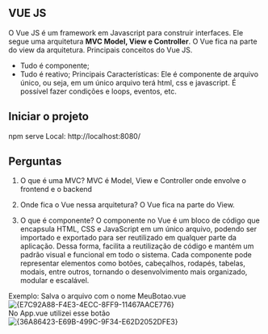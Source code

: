 ## VUE JS
O Vue JS é um framework em Javascript para construir interfaces. Ele segue uma arquitetura <strong>MVC Model, View e Controller</strong>. O Vue fica na parte do view da arquitetura. Principais conceitos do Vue JS.
* Tudo é componente;
* Tudo é reativo;
Principais Características:
Ele é componente de arquivo único, ou seja, em um único arquivo terá html, css e javascript.
É possível fazer condições e loops, eventos, etc.

## Iniciar o projeto
npm serve
Local:   http://localhost:8080/

## Perguntas
1) O que é uma MVC?
MVC é Model, View e Controller onde envolve o frontend e o backend

2) Onde fica o Vue nessa arquitetura?
O Vue fica na parte do View.

3) O que é componente?
O componente no Vue é um bloco de código que encapsula HTML, CSS e JavaScript em um único arquivo, podendo ser importado e exportado para ser reutilizado em qualquer parte da aplicação. Dessa forma, facilita a reutilização de código e mantém um padrão visual e funcional em todo o sistema.
Cada componente pode representar elementos como botões, cabeçalhos, rodapés, tabelas, modais, entre outros, tornando o desenvolvimento mais organizado, modular e escalável.

Exemplo: 
Salva o arquivo com o nome MeuBotao.vue <br>
![{E7C92A88-F4E3-4ECC-8FF9-11467AACE776}](https://github.com/user-attachments/assets/42b7272c-605f-4c4b-9ae9-f9e012d67677)<br>
No App.vue utilizei esse botão<br>
![{36A86423-E69B-499C-9F34-E62D2052DFE3}](https://github.com/user-attachments/assets/69193b4b-9f15-49f5-bd5e-e49f95bb90a8)<br>



